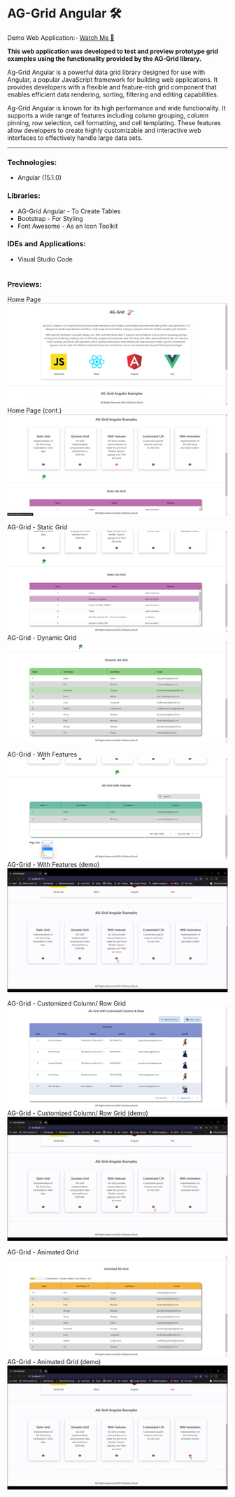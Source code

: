 # AG-Grid Angular 🛠️
Demo Web Application:- <a href="https://dulara-dinuli.github.io/AG-Grid-Angular_Test/" target="_blank"> Watch Me 👀 </a>

<b>This web application was developed to test and preview prototype grid examples using the functionality provided by the AG-Grid library.</b>

Ag-Grid Angular is a powerful data grid library designed for use with Angular, a popular JavaScript framework for building web applications. It provides developers with a flexible and feature-rich grid component that enables efficient data rendering, sorting, filtering and editing capabilities.

Ag-Grid Angular is known for its high performance and wide functionality. It supports a wide range of features including column grouping, column pinning, row selection, cell formatting, and cell templating. These features allow developers to create highly customizable and interactive web interfaces to effectively handle large data sets.

---


<h3>Technologies:</h3>
<ul>
   <li>Angular (15.1.0)</li>
</ul>

<h3>Libraries:</h3>
<ul>
   <li>AG-Grid Angular - To Create Tables</li>
   <li>Bootstrap - For Styling</li>
   <li>Font Awesome - As an Icon Toolkit</li>
</ul>

<h3>IDEs and Applications:</h3>
<ul>
  <li>Visual Studio Code</li>
</ul>

#

<h3>Previews:</h3>

Home Page
<img src= "https://github.com/dulara-dinuli/AG-Grid-Angular_Test/blob/main/ScreenShots/AG-Grid-Home0.png?raw=true">
Home Page (cont.)
<img src= "https://github.com/dulara-dinuli/AG-Grid-Angular_Test/blob/main/ScreenShots/AG-Grid-Home1.png?raw=true">

AG-Grid - Static Grid
<img src= "https://github.com/dulara-dinuli/AG-Grid-Angular_Test/blob/main/ScreenShots/AG-Grid-StaticGrid.png?raw=true">
AG-Grid - Dynamic Grid
<img src= "https://github.com/dulara-dinuli/AG-Grid-Angular_Test/blob/main/ScreenShots/AG-Grid-DynamicGrid.png?raw=true">

AG-Grid - With Features
<img src= "https://github.com/dulara-dinuli/AG-Grid-Angular_Test/blob/main/ScreenShots/AG-Grid-FeaturesGrid.png?raw=true">
AG-Grid - With Features (demo)
<img src= "https://github.com/dulara-dinuli/AG-Grid-Angular_Test/blob/main/ScreenShots/AG-Grid-FeaturesGrid.gif?raw=true">

AG-Grid - Customized Column/ Row Grid
<img src= "https://github.com/dulara-dinuli/AG-Grid-Angular_Test/blob/main/ScreenShots/AG-Grid-CustomizedCRGrid.png?raw=true">
AG-Grid - Customized Column/ Row Grid (demo)
<img src= "https://github.com/dulara-dinuli/AG-Grid-Angular_Test/blob/main/ScreenShots/AG-Grid-CustomizedCRGrid.gif?raw=true">

AG-Grid - Animated Grid
<img src= "https://github.com/dulara-dinuli/AG-Grid-Angular_Test/blob/main/ScreenShots/AG-Grid-AnimatedGrid.png?raw=true">
AG-Grid - Animated Grid (demo)
<img src= "https://github.com/dulara-dinuli/AG-Grid-Angular_Test/blob/main/ScreenShots/AG-Grid-AnimatedGrid.gif?raw=true">
